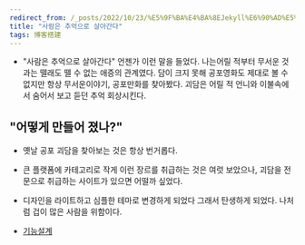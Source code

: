 ```yaml
---
redirect_from: /_posts/2022/10/23/%E5%9F%BA%E4%BA%8EJekyll%E6%90%AD%E5%BB%BA%E4%B8%AA%E4%BA%BA%E5%8D%9A%E5%AE%A2/
title: "사람은 추억으로 살아간다"
tags: 博客搭建
---
```


 - "사람은 추억으로 살아간다" 언젠가 이런 말을 들었다. 
 나는어릴 적부터 무서운 것과는 뗄래도 뗄 수 없는 애증의 관계였다. 
 담이 크지 못해 공포영화도 제대로 볼 수 없지만 항상 무서운이야기, 공포만화를 찾아봤다. 
 괴담은 어릴 적 언니와 이불속에서 숨어서 보고 듣던 추억 회상시킨다.

 ## "어떻게 만들어 졌나?"

 - 옛날 공포 괴담을 찾아보는 것은 항상 번거롭다. 

 - 큰 플랫폼에 카테고리로 작게 이런 장르를 취급하는 것은 여럿 보았으나, 괴담을 전문으로 취급하는 사이트가 있으면 어떨까 싶었다.

 - 디자인을 라이트하고 심플한 테마로 변경하게 되었다 그래서 탄생하게 되었다. 나처럼 겁이 많은 사람을 위함이다.

 - [기능설계](https://wnthdus.github.io/2022/10/28/%E5%8D%81%E6%9C%88%E4%B9%9D%E6%97%A5/) 